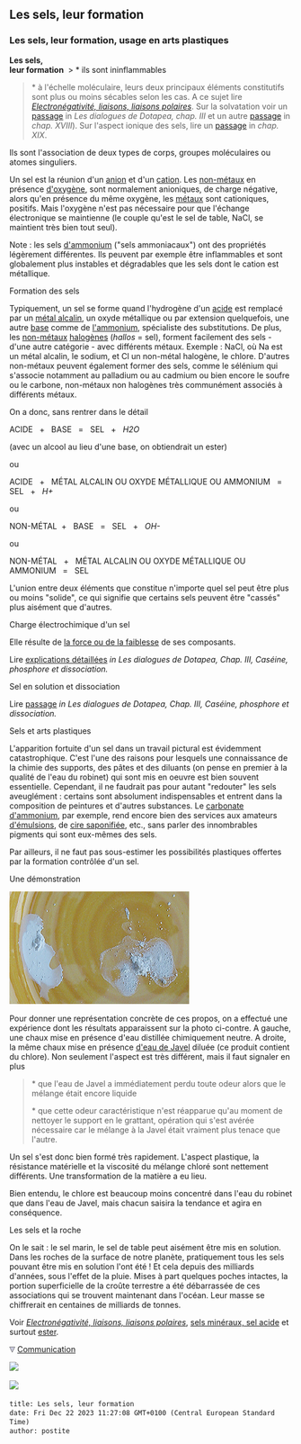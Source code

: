 ## Les sels, leur formation
### Les sels, leur formation, usage en arts plastiques
 **Les sels,  
leur formation**  > \* ils sont ininflammables
> 
> \* à l'échelle moléculaire, leurs deux principaux éléments constitutifs sont plus ou moins sécables selon les cas. A ce sujet lire _[Electronégativité, liaisons, liaisons polaires](electronega.html)_. Sur la solvatation voir un [passage](chap03caseine.html#mesuredissociations) in _Les dialogues de Dotapea, chap. III_ et un autre [passage](chap17electrolyseions.html#selsbarrieredeau) in _chap. XVIII_). Sur l'aspect ionique des sels, lire un [passage](chap19oxydationsmetaux.html) in _chap. XIX_.

Ils sont l'association de deux types de corps, groupes moléculaires ou atomes singuliers.

Un sel est la réunion d'un [anion](anion.html) et d'un [cation](cation.html). Les [non-métaux](nonmetaux.html) en présence [d'oxygène](oxygene.html), sont normalement anioniques, de charge négative, alors qu'en présence du même oxygène, les [métaux](metal.html) sont cationiques, positifs. Mais l'oxygène n'est pas nécessaire pour que l'échange électronique se maintienne (le couple qu'est le sel de table, NaCl, se maintient très bien tout seul).

Note : les sels [d'ammonium](ammonium.html) ("sels ammoniacaux") ont des propriétés légèrement différentes. Ils peuvent par exemple être inflammables et sont globalement plus instables et dégradables que les sels dont le cation est métallique.

Formation des sels

Typiquement, un sel se forme quand l'hydrogène d'un [acide](acides.html) est remplacé par un [métal alcalin](alcalin.html#metauxalcalins), un oxyde métallique ou par extension quelquefois, une autre [base](base.html) comme de [l'ammonium](ammonium.html), spécialiste des substitutions. De plus, les [non-métaux](nonmetaux.html) [halogènes](annexe1.html#halogene) (_hallos_ \= sel), forment facilement des sels - d'une autre catégorie - avec différents métaux. Exemple : NaCl, où Na est un métal alcalin, le sodium, et Cl un non-métal halogène, le chlore. D'autres non-métaux peuvent également former des sels, comme le sélénium qui s'associe notamment au palladium ou au cadmium ou bien encore le soufre ou le carbone, non-métaux non halogènes très communément associés à différents métaux.

On a donc, sans rentrer dans le détail

ACIDE   +   BASE   \=   SEL   +   _H2O_

(avec un alcool au lieu d'une base, on obtiendrait un ester)

ou

ACIDE   +   MÉTAL ALCALIN OU OXYDE MÉTALLIQUE OU AMMONIUM   \=   SEL   +   _H+_

ou

NON-MÉTAL  +   BASE   \=   SEL   +   _OH-_

ou

NON-MÉTAL   +   MÉTAL ALCALIN OU OXYDE MÉTALLIQUE OU AMMONIUM   \=   SEL

L'union entre deux éléments que constitue n'importe quel sel peut être plus ou moins "solide", ce qui signifie que certains sels peuvent être "cassés" plus aisément que d'autres.

Charge électrochimique d'un sel

Elle résulte de [la force ou de la faiblesse](chap03caseine.html#forcefaiblesse) de ses composants.

Lire [explications détaillées](chap03caseine.html#chargesels) _in Les dialogues de Dotapea, Chap. III, Caséine, phosphore et dissociation._

Sel en solution et dissociation

Lire [passage](chap03caseine.html#mesuredissociations) _in Les dialogues de Dotapea, Chap. III, Caséine, phosphore et dissociation._

Sels et arts plastiques

L'apparition fortuite d'un sel dans un travail pictural est évidemment catastrophique. C'est l'une des raisons pour lesquels une connaissance de la chimie des supports, des pâtes et des diluants (on pense en premier à la qualité de l'eau du robinet) qui sont mis en oeuvre est bien souvent essentielle. Cependant, il ne faudrait pas pour autant "redouter" les sels aveuglément : certains sont absolument indispensables et entrent dans la composition de peintures et d'autres substances. Le [carbonate d'ammonium](carboammonium.html), par exemple, rend encore bien des services aux amateurs [d'émulsions](liantsemulsions.html), de [cire saponifiée](cires.html#ciresaponifiee), etc., sans parler des innombrables pigments qui sont eux-mêmes des sels.

Par ailleurs, il ne faut pas sous-estimer les possibilités plastiques offertes par la formation contrôlée d'un sel.

Une démonstration

![](images/chauxeaujavel.jpg)

Pour donner une représentation concrète de ces propos, on a effectué une expérience dont les résultats apparaissent sur la photo ci-contre. A gauche, une chaux mise en présence d'eau distillée chimiquement neutre. A droite, la même chaux mise en présence [d'eau de Javel](ijk.html#javel) diluée (ce produit contient du chlore). Non seulement l'aspect est très différent, mais il faut signaler en plus

> \* que l'eau de Javel a immédiatement perdu toute odeur alors que le mélange était encore liquide
> 
> \* que cette odeur caractéristique n'est réapparue qu'au moment de nettoyer le support en le grattant, opération qui s'est avérée nécessaire car le mélange à la Javel était vraiment plus tenace que l'autre.

Un sel s'est donc bien formé très rapidement. L'aspect plastique, la résistance matérielle et la viscosité du mélange chloré sont nettement différents. Une transformation de la matière a eu lieu.

Bien entendu, le chlore est beaucoup moins concentré dans l'eau du robinet que dans l'eau de Javel, mais chacun saisira la tendance et agira en conséquence.

Les sels et la roche

On le sait : le sel marin, le sel de table peut aisément être mis en solution.  
Dans les roches de la surface de notre planète, pratiquement tous les sels pouvant être mis en solution l'ont été ! Et cela depuis des milliards d'années, sous l'effet de la pluie. Mises à part quelques poches intactes, la portion superficielle de la croûte terrestre a été débarrassée de ces associations qui se trouvent maintenant dans l'océan. Leur masse se chiffrerait en centaines de milliards de tonnes.

Voir _[Electronégativité, liaisons, liaisons polaires](electronega.html)_, [sels minéraux, sel acide](selsmineraux.html) et surtout [ester](ester.html).



![](images/flechebas.gif) [Communication](http://www.artrealite.com/annonceurs.htm) 

[![](https://cbonvin.fr/sites/regie.artrealite.com/visuels/campagne1.png)](index-2.html#20131014)

![](https://cbonvin.fr/sites/regie.artrealite.com/visuels/campagne2.png)
```
title: Les sels, leur formation
date: Fri Dec 22 2023 11:27:08 GMT+0100 (Central European Standard Time)
author: postite
```
